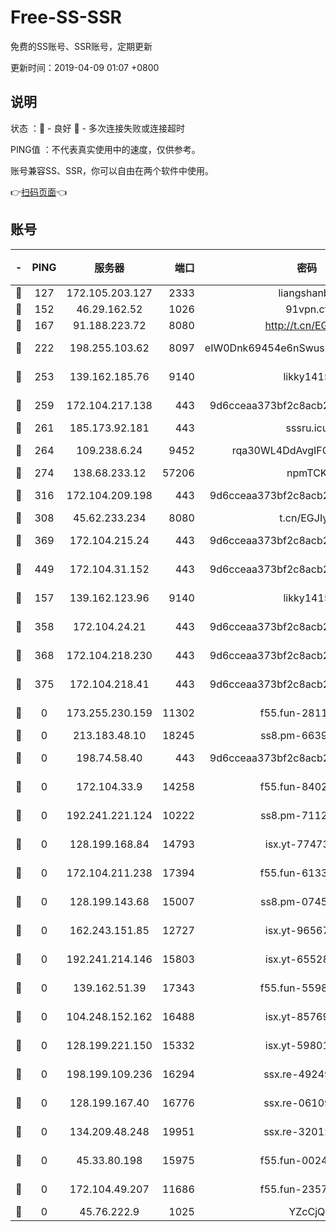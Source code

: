 # Free-SS-SSR

免费的SS账号、SSR账号，定期更新

更新时间：2019-04-09 01:07 +0800

## 说明

状态     ：🙂 - 良好 🙁 - 多次连接失败或连接超时

PING值   ：不代表真实使用中的速度，仅供参考。

账号兼容SS、SSR，你可以自由在两个软件中使用。

👉[扫码页面](https://liesauer.github.io/Free-SS-SSR/)👈

## 账号

|-|PING|服务器|端口|密码|加密方式|区域|
|:----:|:----:|:-----:|-----:|:----:|:----:|:----:|
|🙂|127|172.105.203.127|2333|liangshanbo|chacha20|JP|
|🙂|152|46.29.162.52|1026|91vpn.cf|rc4-md5|RU|
|🙂|167|91.188.223.72|8080|http://t.cn/EGJIyrl|rc4-md5|RU|
|🙂|222|198.255.103.62|8097|eIW0Dnk69454e6nSwuspv9DmS201tQ0D|aes-256-cfb|US|
|🙂|253|139.162.185.76|9140|likky1415|aes-256-cfb|DE|
|🙂|259|172.104.217.138|443|9d6cceaa373bf2c8acb22e60b6a58be6|aes-256-cfb|US|
|🙂|261|185.173.92.181|443|sssru.icu|rc4-md5|RU|
|🙂|264|109.238.6.24|9452|rqa30WL4DdAvgIFG6Fs3znzTa|aes-256-cfb|FR|
|🙂|274|138.68.233.12|57206|npmTCK|rc4-md5|US|
|🙂|316|172.104.209.198|443|9d6cceaa373bf2c8acb22e60b6a58be6|aes-256-cfb|US|
|🙂|308|45.62.233.234|8080|t.cn/EGJIyrl|rc4-md5|CA|
|🙂|369|172.104.215.24|443|9d6cceaa373bf2c8acb22e60b6a58be6|aes-256-cfb|US|
|🙂|449|172.104.31.152|443|9d6cceaa373bf2c8acb22e60b6a58be6|aes-256-cfb|US|
|🙁|157|139.162.123.96|9140|likky1415|aes-256-cfb|JP|
|🙁|358|172.104.24.21|443|9d6cceaa373bf2c8acb22e60b6a58be6|aes-256-cfb|US|
|🙁|368|172.104.218.230|443|9d6cceaa373bf2c8acb22e60b6a58be6|aes-256-cfb|US|
|🙁|375|172.104.218.41|443|9d6cceaa373bf2c8acb22e60b6a58be6|aes-256-cfb|US|
|🙁|0|173.255.230.159|11302|f55.fun-28114209|aes-256-cfb|US|
|🙁|0|213.183.48.10|18245|ss8.pm-66393929|rc4-md5|RU|
|🙁|0|198.74.58.40|443|9d6cceaa373bf2c8acb22e60b6a58be6|aes-256-cfb|US|
|🙁|0|172.104.33.9|14258|f55.fun-84028814|aes-256-cfb|SG|
|🙁|0|192.241.221.124|10222|ss8.pm-71123856|aes-256-cfb|US|
|🙁|0|128.199.168.84|14793|isx.yt-77473407|aes-256-cfb|SG|
|🙁|0|172.104.211.238|17394|f55.fun-61332422|aes-256-cfb|US|
|🙁|0|128.199.143.68|15007|ss8.pm-07458525|aes-256-cfb|SG|
|🙁|0|162.243.151.85|12727|isx.yt-96567464|aes-256-cfb|US|
|🙁|0|192.241.214.146|15803|isx.yt-65528356|aes-256-cfb|US|
|🙁|0|139.162.51.39|17343|f55.fun-55982409|aes-256-cfb|SG|
|🙁|0|104.248.152.162|16488|isx.yt-85769451|aes-256-cfb|SG|
|🙁|0|128.199.221.150|15332|isx.yt-59801351|aes-256-cfb|SG|
|🙁|0|198.199.109.236|16294|ssx.re-49249273|aes-256-cfb|US|
|🙁|0|128.199.167.40|16776|ssx.re-06109794|aes-256-cfb|SG|
|🙁|0|134.209.48.248|19951|ssx.re-32012772|aes-256-cfb|US|
|🙁|0|45.33.80.198|15975|f55.fun-00246123|aes-256-cfb|US|
|🙁|0|172.104.49.207|11686|f55.fun-23572783|aes-256-cfb|SG|
|🙁|0|45.76.222.9|1025|YZcCjQ|rc4-md5|JP|
